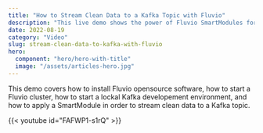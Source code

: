 ```yaml
---
title: "How to Stream Clean Data to a Kafka Topic with Fluvio"
description: "This live demo shows the power of Fluvio SmartModules for performing data aggregations and streaming clean data to a Kafka topic."
date: 2022-08-19
category: "Video"
slug: stream-clean-data-to-kafka-with-fluvio
hero:
  component: "hero/hero-with-title"
  image: "/assets/articles-hero.jpg"
---
```


This demo covers how to install Fluvio opensource software, how to start a Fluvio cluster, how to start a lockal Kafka developement environment, and how to apply a SmartModule in order to stream clean data to a Kafka topic.

{{< youtube id="FAFWP1-s1rQ" >}}